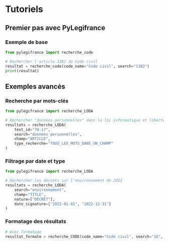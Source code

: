 # Tutoriels

## Premier pas avec PyLegifrance

### Exemple de base

```python
from pylegifrance import recherche_code

# Rechercher l'article 1382 du Code civil
resultat = recherche_code(code_name="Code civil", search="1382")
print(resultat)
```

## Exemples avancés

### Recherche par mots-clés

```python
from pylegifrance import recherche_LODA

# Rechercher "données personnelles" dans la loi informatique et libertés
resultats = recherche_LODA(
    text_id="78-17",
    search="données personnelles",
    champ="ARTICLE",
    type_recherche="TOUS_LES_MOTS_DANS_UN_CHAMP"
)
```

### Filtrage par date et type

```python
from pylegifrance import recherche_LODA

# Rechercher les décrets sur l'environnement de 2022
resultats = recherche_LODA(
    search="environnement",
    champ="TITLE",
    nature=["DECRET"],
    date_signature=["2022-01-01", "2022-12-31"]
)
```

### Formatage des résultats

```python
# Avec formatage
resultat_formate = recherche_CODE(code_name="Code civil", search="16", formatter=True)
```
